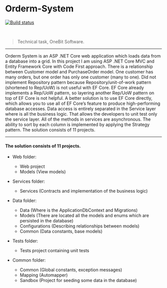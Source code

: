 # Orderm-System

[![Build status](https://ci.appveyor.com/api/projects/status/5m65mm6tnqd5ls5w?svg=true)](https://ci.appveyor.com/project/thelad43/orderm-system)

<br />  


> Technical task, OneBit Software.

---

Orderm System is an ASP .NET Core web application which loads data from a database into a grid. In this project I am using ASP .NET Core MVC and Entity Framework Core with Code First approach. There is a relationship between Customer model and PurchaseOrder model. One customer has many orders, but one order has only one customer (many to one). Did not implement Repository pattern because Repository/unit-of-work pattern (shortened to Rep/UoW) is not useful with EF Core. EF Core already implements a Rep/UoW pattern, so layering another Rep/UoW pattern on top of EF Core is not helpful. A better solution is to use EF Core directly, which allows you to use all of EF Core’s feature to produce high-performing database accesses. Data access is entirely separated in the Service layer where is all the business logic. That allows the developers to unit test only the service layer. All of the methods in services are asynchronous. The ability to sort by each column is implemented by applying the Strategy pattern. The solution consists of 11 projects.

---

#### The solution consists of 11 projects.

* Web folder:
	* Web project
	* Models (View models)
  
* Services folder:
	* Services (Contracts and implementation of the business logic)
 
* Data folder:
	* Data (Where is the ApplicationDbContext and Migrations)
	* Models (There are located all the models and enums which are persisted in the database)
	* Configurations (Describing relationships between models)
	* Common (Data constants, base models)
	
* Tests folder:
	* Tests project containing unit tests
	
* Common folder:
	* Common (Global constants, exception messages)
	* Mapping (Automapper)
	* Sandbox (Project for seeding some data in the database)
